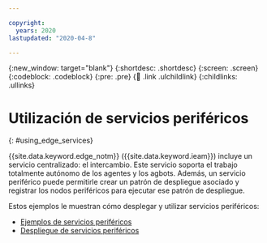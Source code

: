 ```yaml
---

copyright:
  years: 2020
lastupdated: "2020-04-8"

---
```


{:new_window: target="blank"}
{:shortdesc: .shortdesc}
{:screen: .screen}
{:codeblock: .codeblock}
{:pre: .pre}
{:child: .link .ulchildlink}
{:childlinks: .ullinks}

# Utilización de servicios periféricos
{: #using_edge_services}

{{site.data.keyword.edge_notm}} ({{site.data.keyword.ieam}}) incluye un servicio centralizado: el intercambio. Este servicio soporta el trabajo totalmente autónomo de los agentes y los agbots. Además, un servicio periférico puede permitirle crear un patrón de despliegue asociado y registrar los nodos periféricos para ejecutar ese patrón de despliegue.

Estos ejemplos le muestran cómo desplegar y utilizar servicios periféricos:

* [Ejemplos de servicios periféricos](additional_examples.md)
* [Despliegue de servicios periféricos](detailed_policy.md)
